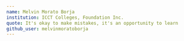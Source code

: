 ```yaml
---
name: Melvin Morato Borja
institution: ICCT Colleges, Foundation Inc.
quote: It's okay to make mistakes, it's an opportunity to learn
github_user: melvinmoratoborja
---
```

